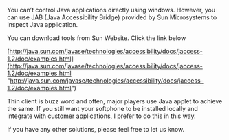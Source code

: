 
You can’t control Java applications directly using windows. However, you can use JAB (Java Accessibility Bridge) provided by Sun Microsystems to inspect Java application. 

You can download tools from Sun Website. Click the link below

[http://java.sun.com/javase/technologies/accessibility/docs/jaccess-1.2/doc/examples.html](http://java.sun.com/javase/technologies/accessibility/docs/jaccess-1.2/doc/examples.html "http://java.sun.com/javase/technologies/accessibility/docs/jaccess-1.2/doc/examples.html")

Thin client is buzz word and often, major players use Java applet to achieve the same. If you still want your softphone to be installed locally and integrate with customer applications, I prefer to do this in this way.

If you have any other solutions, please feel free to let us know.